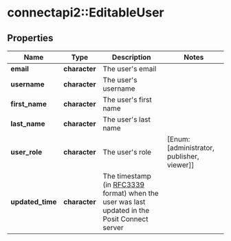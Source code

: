 # connectapi2::EditableUser


## Properties
Name | Type | Description | Notes
------------ | ------------- | ------------- | -------------
**email** | **character** | The user&#39;s email | 
**username** | **character** | The user&#39;s username | 
**first_name** | **character** | The user&#39;s first name | 
**last_name** | **character** | The user&#39;s last name | 
**user_role** | **character** | The user&#39;s role | [Enum: [administrator, publisher, viewer]] 
**updated_time** | **character** | The timestamp (in [RFC3339](https://www.rfc-editor.org/rfc/rfc3339) format) when the user was last updated in the Posit Connect server | 


